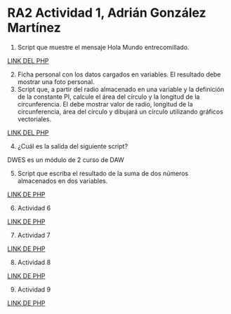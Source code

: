 # RA2 Actividad 1, Adrián González Martínez




1. Script que muestre el mensaje Hola Mundo entrecomillado.

[LINK DEL PHP](2.php)

2. Ficha personal con los datos cargados en variables. El resultado debe mostrar una
foto personal.
3. Script que, a partir del radio almacenado en una variable y la definición de la
constante PI, calcule el área del círculo y la longitud de la circunferencia. El debe
mostrar valor de radio, longitud de la circunferencia, área del círculo y dibujará un
círculo utilizando gráficos vectoriales.

[LINK DEL PHP](3.php)



4. ¿Cuál es la salida del siguiente script?


<p>DWES es un módulo de 2 curso de DAW</p>


5. Script que escriba el resultado de la suma de dos números almacenados en dos
variables.


[LINK DE PHP](5.php)



6. Actividad 6

[LINK DE PHP](6.php)

7. Actividad 7


[LINK DE PHP](7.php)

8. Actividad 8


[LINK DE PHP](8.php)

9. Actividad 9

[LINK DE PHP](9.php)






